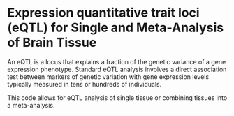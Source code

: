 # Expression quantitative trait loci (eQTL) for Single and Meta-Analysis of Brain Tissue         
                         
An eQTL is a locus that explains a fraction of the genetic variance of a gene expression phenotype. Standard eQTL analysis involves a direct association test between markers of genetic variation with gene expression levels typically measured in tens or hundreds of individuals.                 
                                    
This code allows for eQTL analysis of single tissue or combining tissues into a meta-analysis.                                   
               
          
                  
      
  
   
   
